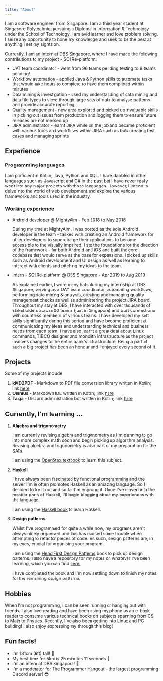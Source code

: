 ```yaml
---
title: "About"
---
```


I am a software engineer from Singapore. I am a third year student at Singapore Polytechnic, pursuing a Diploma in 
Information & Technology under the School of Technology. I am avid learner and love problem solving. I seize any 
opportunity to hone my knowledge and seek to be the best at anything I set my sights on.

Currently, I am an intern at DBS Singapore, where I have made the following contributions to my project - SOI 
Re-platform:
- UAT team coordinator - went from 96 teams pending testing to 9 teams pending!
- Workflow automation - applied Java & Python skills to automate tasks that would take hours to complete to have them 
  completed within minutes
- Data mining & investigation - used my understanding of data mining and data file types to sieve through large sets of 
  data to analyse patterns and provide accurate reporting
- Quality management - new area explored and picked up invaluable skills in picking out issues from production and 
  logging them to ensure future releases are not messed up
- JIRA administrator - learnt JIRA while on the job and became proficient with various tools and workflows within JIRA 
  such as bulk creating test cases and managing sprints

## Experience
### Programming languages
I am proficient in Kotlin, Java, Python and SQL. I have dabbled in other languages such as Javascript and C# in the past
but I have never really went into any major projects with those languages. However, I intend to delve into the world of
web development and explore the various frameworks and tools used in the industry.

### Working experience
- Android developer @ [MightyAim](https://www.mightyaim.co/) - Feb 2018 to May 2018
  
  During my time at MightyAim, I was posted as the sole Android developer in the team - tasked with creating an Android 
  framework for other developers to supercharge their applications to become accessible to the visually impaired. I set
  the foundations for the direction of the framework - for both Android and iOS and built the core codebase that would
  serve as the base for expansions. I picked up skills such as Android development and UI design as well as learning to
  interact with clients and pitching my ideas to the team.

- Intern - SOI Re-platform @ [DBS Singapore](https://www.dbs.com.sg/index/default.page) - Apr 2019 to Aug 2019

  As explained earlier, I wore many hats during my internship at DBS Singapore, serving as a UAT team coordinator, 
  automating workflows, performing data mining & analysis, creating and managing quality management checks as well as 
  administering the project JIRA board. Throughout my stay at DBS, I have interacted with over thousands of stakeholders
  across 96 teams (just in Singapore) and built connections with countless members of various teams. I have developed my
  soft skills significantly during this period and have become proficient at communicating my ideas and understanding 
  technical and business needs from each team. I have also learnt a great deal about Linux commands, TIBCO designer and 
  monolith infrastructure as the project involves changes to the entire bank's infrastructure. Being a part of such a big project
  has been an honour and I enjoyed every second of it.

## Projects
Some of my projects include

1. **kMD2PDF** - Markdown to PDF file conversion library written in Kotlin; link [here](https://github.com/omnius-project/kMD2PDF)
2. **Omnius** - Markdown IDE written in Kotlin; link [here](https://github.com/omnius-project/Omnius)
3. **Taiga** - Discord administration bot written in Kotlin; link [here](https://github.com/woojiahao/Taiga)

## Currently, I'm learning ...
1. **Algebra and trigonometry** 
   
   I am currently revising algebra and trigonometry as I'm planning to go into more complex math soon and begin picking
   up algorithm analysis. Revising algebra and trigonometry is also part of my preparation for the SATs.

   I am using the [OpenStax textbook](https://openstax.org/details/books/algebra-and-trigonometry) to learn this 
   subject.

2. **Haskell**
   
   I have always been fascinated by functional programming and the server I'm in often promotes Haskell as an amazing
   language. So I decided to try it out and so far I'm enjoying it. Once I've moved into the meatier parts of Haskell,
   I'll begin blogging about my experiences with the language.

   I am using the [Haskell book](http://haskellbook.com) to learn Haskell.

3. **Design patterns**
   
   Whilst I've programmed for quite a while now, my programs aren't always nicely organised and this has caused some 
   trouble when attempting to refactor pieces of code. As such, design patterns are, in my eyes, crucial for organising
   your program. 

   I am using the [Head First Design Patterns](https://www.amazon.com/Head-First-Design-Patterns-Brain-Friendly/dp/0596007124) book to pick up design patterns. I also have a repository for my notes on whatever I've been learning, 
   which you can find [here.](https://github.com/woojiahao/design-patterns)

   I have completed the book and I'm now settling down to finish my notes for the remaining design patterns.

## Hobbies
When I'm not programming, I can be seen running or hanging out with friends. I also love reading and have been using my
phone as an e-book reader to consume various technical books on subjects spanning from CS to Math to Physics. Recently,
I've also been getting into Linux and PC building! I also enjoy expressing my through this blog!

## Fun facts!
- I'm 181cm (6ft) tall! 🦒
- My best time for 5km is 25 minutes 11 seconds 🏃
- I'm an intern at DBS Singapore! 🤵
- I'm a moderator for The Programmer Hangout - the largest programming Discord server! 😎